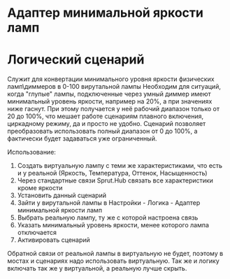 # Адаптер минимальной яркости ламп
# Логический сценарий

Служит для конвертации минимального уровня яркости физических ламп\диммеров в 0-100 вирутальной лампы
Необходим для ситуаций, когда "глупые" лампы, подключенные через умный диммер имеют минимальный уровень яркости, например на 20%, а при значениях ниже гаснут. При этому получается у неё рабочий диапазон только от 20 до 100%, что мешает работе сценариям плавного включения, циркадному режиму, да и просто не удобно. Сценарий позволяет преобразовать использовать полный диапазон от 0 до 100%, а фактически будет задаваться уже ограниченный.

Использование: 
1. Создать виртуальную лампу с теми же характеристиками, что есть и у реальной (Яркость, Температура, Оттенок, Насыщенность)
2. Через стандартные связи Sprut.Hub связать все характеристики кроме яркости
3. Установить данный сценарий
4. Зайти у вирутальной лампы в Настройки - Логика - Адаптер минимальной яркости ламп
5. Выбрать реальную лампу, ту же с которой настроена связь
6. Указать минимальный уровень яркости, менее которого лампа отключается
7. Активировать сценарий


Обратной связи от реальной лампы в виртуальную не будет, поэтому в мостах и сценариях надо использовать виртуальную. Так же и логику включать так же у виртуальной, а реальную лучше скрыть.